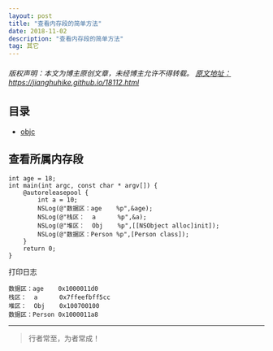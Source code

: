 ```yaml
---
layout: post
title: "查看内存段的简单方法"
date: 2018-11-02
description: "查看内存段的简单方法"
tag: 其它
---
```



<h6>
  版权声明：本文为博主原创文章，未经博主允许不得转载。
  <a target="_blank" href="https://jianghuhike.github.io/18112.html">
  原文地址：https://jianghuhike.github.io/18112.html 
  </a>
</h6>




## 目录


- [objc](查看所属内存段)   



<!-- ************************************************ -->
## <a id="content1"></a>查看所属内存段

```objc
int age = 18;
int main(int argc, const char * argv[]) {
    @autoreleasepool {
        int a = 10;
        NSLog(@"数据区：age    %p",&age);
        NSLog(@"栈区：  a      %p",&a);
        NSLog(@"堆区：  Obj    %p",[[NSObject alloc]init]);
        NSLog(@"数据区：Person %p",[Person class]);
    }
    return 0;
}
```

打印日志
```objc
数据区：age    0x1000011d0
栈区：  a      0x7ffeefbff5cc
堆区：  Obj    0x100700100
数据区：Person 0x1000011a8
```




----------
>  行者常至，为者常成！


